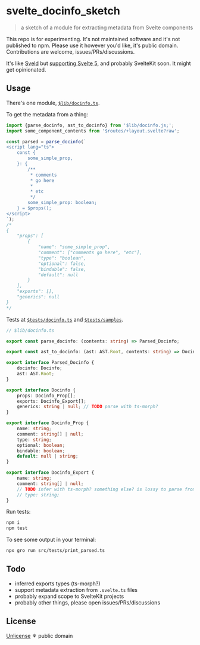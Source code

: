 # svelte_docinfo_sketch

> a sketch of a module for extracting metadata from Svelte components

This repo is for experimenting. It's not maintained software and it's not published to npm.
Please use it however you'd like, it's public domain.
Contributions are welcome, issues/PRs/discussions.

It's like [Sveld](https://github.com/carbon-design-system/sveld)
but [supporting Svelte 5](https://github.com/carbon-design-system/sveld/issues/128),
and probably SvelteKit soon. It might get opinionated.

## Usage

There's one module, [`$lib/docinfo.ts`](./src/lib/docinfo.ts).

To get the metadata from a thing:

```ts
import {parse_docinfo, ast_to_docinfo} from '$lib/docinfo.js;';
import some_component_contents from '$routes/+layout.svelte?raw';

const parsed = parse_docinfo(`
<script lang="ts">
	const {
		some_simple_prop,
	}: {
		/**
		 * comments
		 * go here
		 *
		 * etc
		 */
		some_simple_prop: boolean;
	} = $props();
</script>
`);
/*
{
	"props": [
		{
			"name": "some_simple_prop",
			"comment": ["comments go here", "etc"],
			"type": "boolean",
			"optional": false,
			"bindable": false,
			"default": null
		}
	],
	"exports": [],
	"generics": null
}
*/
```

Tests at [`$tests/docinfo.ts`](./src/tests/docinfo.test.ts)
and [`$tests/samples`](./src/tests/samples).

```ts
// $lib/docinfo.ts

export const parse_docinfo: (contents: string) => Parsed_Docinfo;

export const ast_to_docinfo: (ast: AST.Root, contents: string) => Docinfo;

export interface Parsed_Docinfo {
	docinfo: Docinfo;
	ast: AST.Root;
}

export interface Docinfo {
	props: Docinfo_Prop[];
	exports: Docinfo_Export[];
	generics: string | null; // TODO parse with ts-morph?
}

export interface Docinfo_Prop {
	name: string;
	comment: string[] | null;
	type: string;
	optional: boolean;
	bindable: boolean;
	default: null | string;
}

export interface Docinfo_Export {
	name: string;
	comment: string[] | null;
	// TODO infer with ts-morph? something else? is lossy to parse from the AST
	// type: string;
}
```

Run tests:

```bash
npm i
npm test
```

To see some output in your terminal:

```bash
npx gro run src/tests/print_parsed.ts
```

## Todo

- inferred exports types (ts-morph?)
- support metadata extraction from `.svelte.ts` files
- probably expand scope to SvelteKit projects
- probably other things, please open issues/PRs/discussions

## License

[Unlicense](license) ⚘ public domain
